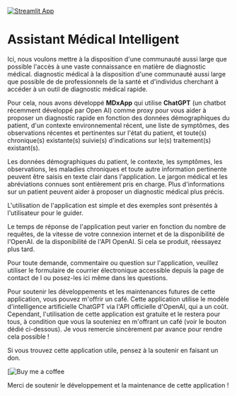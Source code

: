 [![Streamlit App](https://static.streamlit.io/badges/streamlit_badge_black_white.svg)](https://medicaldiagnosticassistant.streamlit.app)

# Assistant Médical Intelligent 

Ici, nous voulons mettre à la disposition d'une communauté aussi large que possible l'accès à une vaste connaissance en matière de diagnostic médical. 
diagnostic médical à la disposition d'une communauté aussi large que possible de 
de professionnels de la santé et d'individus cherchant à accéder à un outil de diagnostic médical rapide.  

Pour cela, nous avons développé **MDxApp** qui utilise **ChatGPT** 
(un chatbot récemment développé par Open AI) comme proxy pour vous aider à proposer 
un diagnostic rapide en fonction des données démographiques du patient, d'un contexte environnemental récent, 
une liste de symptômes, des observations récentes et pertinentes sur l'état du patient, et toute(s) 
chronique(s) existante(s) suivie(s) d'indications sur le(s) traitement(s) existant(s). 

Les données démographiques du patient, le contexte, les symptômes, les observations, les maladies chroniques et toute autre information pertinente 
peuvent être saisis en texte clair dans l'application. Le jargon médical et les abréviations connues sont entièrement pris en charge. 
Plus d'informations sur un patient peuvent aider à proposer un diagnostic médical plus précis. 

L'utilisation de l'application est simple et des exemples sont présentés à l'utilisateur pour le guider. 

Le temps de réponse de l'application peut varier en fonction du nombre de requêtes, de la vitesse de votre connexion internet et de la disponibilité de l'OpenAI. 
de la disponibilité de l'API OpenAI. Si cela se produit, réessayez plus tard. 

Pour toute demande, commentaire ou question sur l'application, veuillez utiliser le formulaire de courrier électronique accessible depuis la page de contact de l 
ou posez-les ici même dans les questions. 

Pour soutenir les développements et les maintenances futures de cette application, vous pouvez m'offrir un café. Cette application utilise le modèle d'intelligence artificielle ChatGPT via l'API officielle d'OpenAI, qui a un coût. Cependant, l'utilisation de cette application est gratuite et le restera pour tous, à condition que vous la souteniez en m'offrant un café (voir le bouton dédié ci-dessous). Je vous remercie sincèrement par avance pour rendre cela possible !

Si vous trouvez cette application utile, pensez à la soutenir en faisant un don.

[![Buy me a coffee](My_electronic_wallet_:_+243823495527_or_text_me_:_https://www.linkedin.com/in/arthur-kaza-1a945b1a6/)

Merci de soutenir le développement et la maintenance de cette application !
